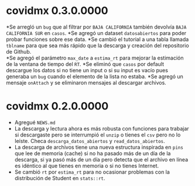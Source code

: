 # covidmx 0.3.0.0000

*Se arregló un `bug` que al filtrar por `BAJA CALIFORNIA` también devolvía `BAJA CALIFORNIA SUR` en `casos`. 
*Se agregó un dataset `datosabiertos` para poder probar funciones sobre ese data. 
*Se cambió el tutorial a una tabla llamada `tblname` para que sea más rápido que la descarga y creación del repositorio de Github.  
*Se agregó el parámetro `max_date` a `estima_rt` para mejorar la estimación de la ventana de tiempo del `RT`. 
*Se eliminó que `casos` por default descargue los datos si no tiene un input o si su input es vacío pues generaba un `bug` cuando el elemento de la lista no estaba. 
*Se agregó un mensaje `onAttach` y se eliminaron mensajes al descargar archivos.

# covidmx 0.2.0.0000

* Agregué `NEWS.md`
* La descarga y lectura ahora es más robusta con funciones para trabajar si descargaste pero se interrumpió el `unzip` o tienes el `csv` pero no lo leíste. Checa `descarga_datos_abiertos` y
`read_datos_abiertos`. 
* La descarga de archivos tiene una nueva estructura inspirada en `pins` que lee de memoria (cache) si no ha pasado más de un día de la descarga, si ya pasó más de un día pero detecta que el archivo en línea es idéntico al que tienes en memoria o si no tienes Internet. 
* Se cambió `rt` por `estima_rt` para no ocasionar problemas con la distribución de Student en `stats::rt`.
